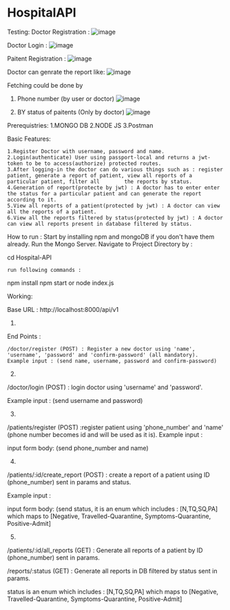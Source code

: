 # HospitalAPI
Testing:
Doctor Registration :
![image](https://user-images.githubusercontent.com/114986701/199009910-aa30083e-14dd-4547-b96c-ef79840446fd.png)

Doctor Login :
![image](https://user-images.githubusercontent.com/114986701/199010049-546194b8-5183-4ae4-9970-82f107265631.png)

Paitent Registration :
![image](https://user-images.githubusercontent.com/114986701/199010168-105afada-4ccf-4548-8bbb-5dce9dfaf2c9.png)

Doctor can genrate the report like:
![image](https://user-images.githubusercontent.com/114986701/199010299-c38f1749-7ac9-47c4-a961-f990eb8370d6.png)


Fetching could be done by 
1. Phone number (by user or doctor)
![image](https://user-images.githubusercontent.com/114986701/199010490-b3810e96-9816-4987-8305-8dd3c6954455.png)


2. BY status of paitents (Only by doctor)
![image](https://user-images.githubusercontent.com/114986701/199010590-b4b05266-3b09-4714-8c03-f4f8c3382445.png)


Prerequistries:
1.MONGO DB
2.NODE JS
3.Postman


Basic Features:

    1.Register Doctor with username, password and name.
    2.Login(authenticate) User using passport-local and returns a jwt-token to be to access(authorize) protected routes.
    3.After logging-in the doctor can do various things such as : register patient, generate a report of patient, view all reports of a particular patient, filter all        the reports by status.
    4.Generation of report(protecte by jwt) : A doctor has to enter enter the status for a particular patient and can generate the report according to it.
    5.View all reports of a patient(protected by jwt) : A doctor can view all the reports of a patient.
    6.View all the reports filtered by status(protected by jwt) : A doctor can view all reports present in database filtered by status.
 
 
 
 
How to run :
    Start by installing npm and mongoDB if you don't have them already.
    Run the Mongo Server.
    Navigate to Project Directory by :

cd Hospital-API

    run following commands :

npm install 
npm start or node index.js




Working:

Base URL : http://localhost:8000/api/v1

1.
End Points :

    /doctor/register (POST) : Register a new doctor using 'name', 'username', 'password' and 'confirm-password' (all mandatory).
    Example input : (send name, username, password and confirm-password) 
    
2.
/doctor/login (POST) : login doctor using 'username' and 'password'.

Example input : (send username and password) 

3.
/patients/register (POST) :register patient using 'phone_number' and 'name' (phone number becomes id and will be used as it is).
Example input :

input form body: (send phone_number and name) 


4.
/patients/:id/create_report (POST) : create a report of a patient using ID (phone_number) sent in params and status.

Example input :

input form body: (send status, it is an enum which includes : [N,TQ,SQ,PA] which maps to [Negative, Travelled-Quarantine, Symptoms-Quarantine, Positive-Admit]


5.
/patients/:id/all_reports (GET) : Generate all reports of a patient by ID (phone_number) sent in params.


/reports/:status (GET) : Generate all reports in DB filtered by status sent in params.


status is an enum which includes : [N,TQ,SQ,PA] which maps to [Negative, Travelled-Quarantine, Symptoms-Quarantine, Positive-Admit]
